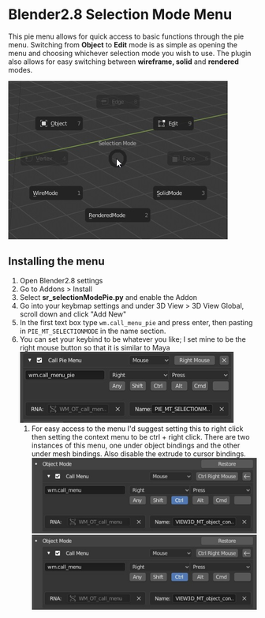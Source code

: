 # Blender2.8 Selection Mode Menu
This pie menu allows for quick access to basic functions through the pie menu. Switching from **Object** to **Edit** mode is as simple as opening the menu and choosing whichever selection mode you wish to use. The plugin also allows for easy switching between **wireframe, solid** and **rendered** modes.

![Example Menu](example.jpg)

## Installing the menu
1. Open Blender2.8 settings
1. Go to Addons > Install
1. Select **sr_selectionModePie.py** and enable the Addon
1. Go into your keybmap settings and under 3D View > 3D View Global, scroll down and click "Add New"
1. In the first text box type `wm.call_menu_pie` and press enter, then pasting in `PIE_MT_SELECTIONMODE` in the name section.
1. You can set your keybind to be whatever you like; I set mine to be the right mouse button so that it is similar to Maya
![Setup1](example2.jpg)
    1. For easy access to the menu I'd suggest setting this to right click then setting the context menu to be ctrl + right click. There are two instances of this menu, one under object bindings and the other under mesh bindings. Also disable the extrude to cursor bindings. 
    ![Setup3](example3.jpg)
    ![Setup3](example3.jpg)